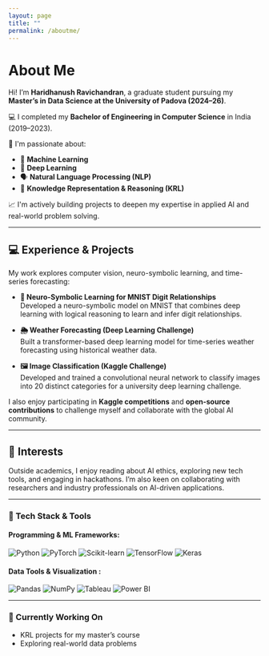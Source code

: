 ```yaml
---
layout: page
title: ""
permalink: /aboutme/
---
```


# About Me  

Hi! I’m **Haridhanush Ravichandran**, a graduate student pursuing my **Master’s in Data Science at the University of Padova (2024–26)**.

💻 I completed my **Bachelor of Engineering in Computer Science** in India (2019–2023).

🔬 I'm passionate about:
- 🧠 **Machine Learning**
- 🤖 **Deep Learning**
- 🗣️ **Natural Language Processing (NLP)**
- 🔗 **Knowledge Representation & Reasoning (KRL)**

📈 I'm actively building projects to deepen my expertise in applied AI and real-world problem solving.

---
## 💻 Experience & Projects  

My work explores computer vision, neuro-symbolic learning, and time-series forecasting:

- **🧠 Neuro-Symbolic Learning for MNIST Digit Relationships**  
  Developed a neuro-symbolic model on MNIST that combines deep learning with logical reasoning to learn and infer digit relationships.  

- **🌦️ Weather Forecasting (Deep Learning Challenge)**  
  Built a transformer-based deep learning model for time-series weather forecasting using historical weather data.  

- **🖼️ Image Classification (Kaggle Challenge)**  
  Developed and trained a convolutional neural network to classify images into 20 distinct categories for a university deep learning challenge.

I also enjoy participating in **Kaggle competitions** and **open-source contributions** to challenge myself and collaborate with the global AI community.  

---

## 📌 Interests  

Outside academics, I enjoy reading about AI ethics, exploring new tech tools, and engaging in hackathons. I’m also keen on collaborating with researchers and industry professionals on AI-driven applications.  

---

### 🧰 Tech Stack & Tools

#### Programming & ML Frameworks:
![Python](https://img.shields.io/badge/Python-3776AB?style=flat&logo=python&logoColor=white)
![PyTorch](https://img.shields.io/badge/PyTorch-EE4C2C?style=flat&logo=pytorch&logoColor=white)
![Scikit-learn](https://img.shields.io/badge/Scikit--learn-F7931E?style=flat&logo=scikit-learn&logoColor=white)
![TensorFlow](https://img.shields.io/badge/TensorFlow-FF6F00?style=flat&logo=tensorflow&logoColor=white)
![Keras](https://img.shields.io/badge/Keras-D00000?style=flat&logo=keras&logoColor=white)

#### Data Tools & Visualization :
![Pandas](https://img.shields.io/badge/Pandas-150458?style=flat&logo=pandas&logoColor=white)
![NumPy](https://img.shields.io/badge/NumPy-013243?style=flat&logo=numpy&logoColor=white)
![Tableau](https://img.shields.io/badge/Tableau-E97627?style=flat&logo=tableau&logoColor=white)
![Power BI](https://img.shields.io/badge/PowerBI-F2C811?style=flat&logo=powerbi&logoColor=black)

---

### 📌 Currently Working On

- KRL projects for my master’s course
- Exploring real-world data problems
